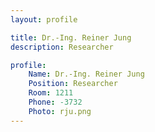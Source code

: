 ```yaml
---
layout: profile

title: Dr.-Ing. Reiner Jung
description: Researcher

profile:
    Name: Dr.-Ing. Reiner Jung
    Position: Researcher
    Room: 1211
    Phone: -3732
    Photo: rju.png
---
```


